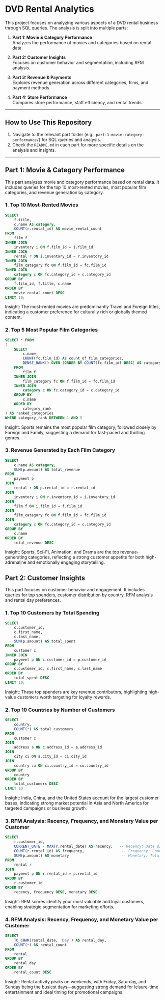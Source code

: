 # DVD Rental Analytics

This project focuses on analyzing various aspects of a DVD rental business through SQL queries. The analysis is split into multiple parts:

1. **Part 1: Movie & Category Performance**  
   Analyzes the performance of movies and categories based on rental data.

2. **Part 2: Customer Insights**  
   Focuses on customer behavior and segmentation, including RFM analysis.

3. **Part 3: Revenue & Payments**  
   Explores revenue generation across different categories, films, and payment methods.

4. **Part 4: Store Performance**  
   Compares store performance, staff efficiency, and rental trends.

---

## How to Use This Repository

1. Navigate to the relevant part folder (e.g., `part-1-movie-category-performance/`) for SQL queries and analysis.
2. Check the `README.md` in each part for more specific details on the analysis and insights.

---

## Part 1: Movie & Category Performance

This part analyzes movie and category performance based on rental data. It includes queries for the top 10 most-rented movies, most popular film categories, and revenue generation by category.

### 1. Top 10 Most-Rented Movies

```sql
SELECT 
    f.title,
    c.name AS category,
    COUNT(r.rental_id) AS movie_rental_count
FROM 
    film f
INNER JOIN 
    inventory i ON f.film_id = i.film_id
INNER JOIN 
    rental r ON i.inventory_id = r.inventory_id
INNER JOIN 
    film_category fc ON f.film_id = fc.film_id
INNER JOIN 
    category c ON fc.category_id = c.category_id  
GROUP BY 
    f.film_id, f.title, c.name
ORDER BY 
    movie_rental_count DESC
LIMIT 10;
```
Insight: The most-rented movies are predominantly Travel and Foreign titles, indicating a customer preference for culturally rich or globally themed content.


### 2. Top 5 Most Popular Film Categories

```sql
SELECT * FROM 
(
    SELECT 
        c.name, 
        COUNT(fc.film_id) AS count_of_film_categories,
        DENSE_RANK() OVER (ORDER BY COUNT(fc.film_id) DESC) AS category_rank
    FROM 
        film f
    INNER JOIN 
        film_category fc ON f.film_id = fc.film_id
    INNER JOIN 
        category c ON fc.category_id = c.category_id
    GROUP BY 
        c.name
    ORDER BY 
        category_rank
) AS ranked_categories
WHERE category_rank BETWEEN 1 AND 5
```
Insight: Sports remains the most popular film category, followed closely by Foreign and Family, suggesting a demand for fast-paced and thrilling genres.

### 3. Revenue Generated by Each Film Category

```sql
SELECT 
    c.name AS category,
    SUM(p.amount) AS total_revenue
FROM 
    payment p
JOIN 
    rental r ON p.rental_id = r.rental_id
JOIN 
    inventory i ON r.inventory_id = i.inventory_id
JOIN 
    film f ON i.film_id = f.film_id
JOIN 
    film_category fc ON f.film_id = fc.film_id
JOIN 
    category c ON fc.category_id = c.category_id
GROUP BY 
    c.name
ORDER BY 
    total_revenue DESC
```
Insight: Sports, Sci-Fi, Animation, and Drama are the top revenue-generating categories, reflecting a strong customer appetite for both high-adrenaline and emotionally engaging storytelling.

## Part 2: Customer Insights

This part focuses on customer behavior and engagement. It includes queries for top spenders, customer distribution by country, RFM analysis and rental day preferences.

### 1. Top 10 Customers by Total Spending

```sql
SELECT 
    c.customer_id,
    c.first_name,
    c.last_name,
    SUM(p.amount) AS total_spent
FROM 
    customer c
INNER JOIN 
    payment p ON c.customer_id = p.customer_id
GROUP BY 
    c.customer_id, c.first_name, c.last_name
ORDER BY 
    total_spent DESC
LIMIT 10;
```
Insight: These top spenders are key revenue contributors, highlighting high-value customers worth targeting for loyalty rewards.


### 2. Top 10 Countries by Number of Customers

```sql
SELECT 
    country,
    COUNT(*) AS total_customers
FROM 
    customer c 
JOIN 
    address a ON c.address_id = a.address_id  
JOIN 
    city ci ON a.city_id = ci.city_id 
JOIN 
    country co ON ci.country_id = co.country_id
GROUP BY 
    country
ORDER BY 
    total_customers DESC
LIMIT 10
```
Insight: India, China, and the United States account for the largest customer bases, indicating strong market potential in Asia and North America for targeted campaigns or business growth.

### 3. RFM Analysis: Recency, Frequency, and Monetary Value per Customer

```sql
SELECT 
    r.customer_id,
    CURRENT_DATE - MAX(r.rental_date) AS recency,   -- Recency: Date difference between today and most recent rental date
    COUNT(r.rental_id) AS frequency,                 -- Frequency: Count of rentals per customer
    SUM(p.amount) AS monetary                        -- Monetary: Total amount spent by the customer
FROM 
    rental r
JOIN 
    payment p ON r.rental_id = p.rental_id
GROUP BY 
    r.customer_id
ORDER BY 
    recency, frequency DESC, monetary DESC
```
Insight: RFM scores identify your most valuable and loyal customers, enabling strategic segmentation for marketing efforts.

### 4. RFM Analysis: Recency, Frequency, and Monetary Value per Customer

```sql
SELECT 
    TO_CHAR(rental_date, 'Day') AS rental_day,
    COUNT(*) AS rental_count
FROM 
    rental
GROUP BY 
    rental_day
ORDER BY 
    rental_count DESC
```
Insight: Rental activity peaks on weekends, with Friday, Saturday, and Sunday being the busiest days—suggesting strong demand for leisure-time entertainment and ideal timing for promotional campaigns.











